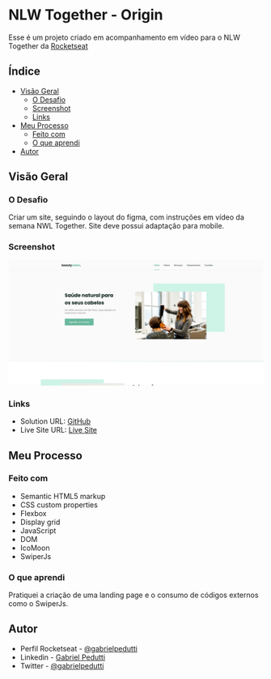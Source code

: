 # NLW Together - Origin

Esse é um projeto criado em acompanhamento em vídeo para o NLW Together da [Rocketseat](https://www.rocketseat.com.br/)

## Índice

- [Visão Geral](#Visão-Geral)
  - [O Desafio](#O-Desafio)
  - [Screenshot](#screenshot)
  - [Links](#links)
- [Meu Processo](#Meu-Processo)
  - [Feito com](#Feito-com)
  - [O que aprendi](#O-que-aprendi)
- [Autor](#autor)

## Visão Geral

### O Desafio

Criar um site, seguindo o layout do figma, com instruções em vídeo da semana NWL Together. Site deve possui adaptação para mobile.

### Screenshot

![](./screenshot.png)

### Links

- Solution URL: [GitHub](https://github.com/gabrielpedutti/NlwTogether-Origin)
- Live Site URL: [Live Site](https://gabrielpedutti.github.io/NlwTogether-Origin)

## Meu Processo

### Feito com

- Semantic HTML5 markup
- CSS custom properties
- Flexbox
- Display grid
- JavaScript
- DOM
- IcoMoon
- SwiperJs

### O que aprendi

Pratiquei a criação de uma landing page e o consumo de códigos externos como o SwiperJs.

## Autor

- Perfil Rocketseat - [@gabrielpedutti](https://app.rocketseat.com.br/me/gabriel-pedutti-03660)
- Linkedin - [Gabriel Pedutti](https://www.linkedin.com/in/gabriel-pedutti-9698b520b/)
- Twitter - [@gabrielpedutti](https://www.twitter.com/gabrielpedutti)
